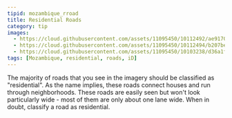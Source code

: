 ```yaml
---
tipid: mozambique_rroad
title: Residential Roads
category: tip
images:
  - https://cloud.githubusercontent.com/assets/11095450/10112492/ae917038-63a9-11e5-800a-1aaf004f194f.png
  - https://cloud.githubusercontent.com/assets/11095450/10112494/b207be5c-63a9-11e5-8893-71fcf4d80fd8.png
  - https://cloud.githubusercontent.com/assets/11095450/10103238/d36a1f7e-6370-11e5-9767-ba951fba8104.png
tags: [Mozambique, residential, roads, iD]
---
```

The majority of roads that you see in the imagery should be classified as "residential". As the name implies, these roads connect houses and run through neighborhoods. These roads are easily seen but won't look particularly wide - most of them are only about one lane wide. When in doubt, classify a road as residential. 

